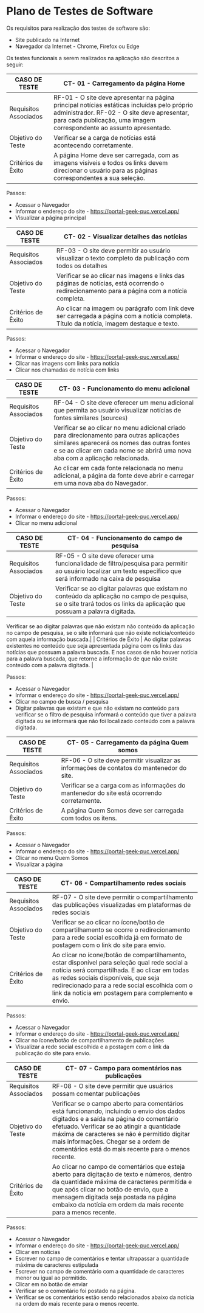 # Plano de Testes de Software

Os requisitos para realização dos testes de software são:

- Site publicado na Internet
- Navegador da Internet - Chrome, Firefox ou Edge

Os testes funcionais a serem realizados na aplicação são descritos a seguir:

| CASO DE TESTE         | CT- 01 - Carregamento da página Home                                                                                                                                                                                |
| --------------------- | ------------------------------------------------------------------------------------------------------------------------------------------------------------------------------------------------------------------- |
| Requisitos Associados | RF-01 - O site deve apresentar na página principal notícias estáticas incluídas pelo próprio administrador. RF-02 - O site deve apresentar, para cada publicação, uma imagem correspondente ao assunto apresentado. |
| Objetivo do Teste     | Verificar se a carga de notícias está acontecendo corretamente.                                                                                                                                                     |
| Critérios de Êxito    | A página Home deve ser carregada, com as imagens visíveis e todos os links devem direcionar o usuário para as páginas correspondentes a sua seleção.                                                                |

Passos:

- Acessar o Navegador
- Informar o endereço do site - https://portal-geek-puc.vercel.app/
- Visualizar a página principal

| CASO DE TESTE         | CT- 02 - Visualizar detalhes das notícias                                                                                                   |
| --------------------- | ------------------------------------------------------------------------------------------------------------------------------------------- |
| Requisitos Associados | RF-03 - O site deve permitir ao usuário visualizar o texto completo da publicação com todos os detalhes                                     |
| Objetivo do Teste     | Verificar se ao clicar nas imagens e links das páginas de notícias, está ocorrendo o redirecionamento para a página com a notícia completa. |
| Critérios de Êxito    | Ao clicar na imagem ou parágrafo com link deve ser carregada a página com a notícia completa. Título da notícia, imagem destaque e texto.   |

Passos:

- Acessar o Navegador
- Informar o endereço do site - https://portal-geek-puc.vercel.app/
- Clicar nas imagens com links para notícia
- Clicar nos chamadas de notícia com links

| CASO DE TESTE         | CT- 03 - Funcionamento do menu adicional                                                                                                                                                                                  |
| --------------------- | ------------------------------------------------------------------------------------------------------------------------------------------------------------------------------------------------------------------------- |
| Requisitos Associados | RF-04 - O site deve oferecer um menu adicional que permita ao usuário visualizar notícias de fontes similares (sources)                                                                                                   |
| Objetivo do Teste     | Verificar se ao clicar no menu adicional criado para direcionamento para outras aplicações similares aparecerá os nomes das outras fontes e se ao clicar em cada nome se abrirá uma nova aba com a aplicação relacionada. |
| Critérios de Êxito    | Ao clicar em cada fonte relacionada no menu adicional, a página da fonte deve abrir e carregar em uma nova aba do Navegador.                                                                                              |

Passos:

- Acessar o Navegador
- Informar o endereço do site - https://portal-geek-puc.vercel.app/
- Clicar no menu adicional

| CASO DE TESTE         | CT- 04 - Funcionamento do campo de pesquisa                                                                                                                             |
| --------------------- | ----------------------------------------------------------------------------------------------------------------------------------------------------------------------- |
| Requisitos Associados | RF-05 - O site deve oferecer uma funcionalidade de filtro/pesquisa para permitir ao usuário localizar um texto específico que será informado na caixa de pesquisa       |
| Objetivo do Teste     | Verificar se ao digitar palavras que existam no conteúdo da aplicação no campo de pesquisa, se o site trará todos os links da aplicação que possuam a palavra digitada. |

Verificar se ao digitar palavras que não existam não conteúdo da aplicação no campo de pesquisa, se o site informará que não existe notícia/conteúdo com aquela informação buscada.|
| Critérios de Êxito | Ao digitar palavras existentes no conteúdo que seja apresentada página com os links das notícias que possuam a palavra buscada. E nos casos de não houver notícia para a palavra buscada, que retorne a informação de que não existe conteúdo com a palavra digitada. |

Passos:

- Acessar o Navegador
- Informar o endereço do site - https://portal-geek-puc.vercel.app/
- Clicar no campo de busca / pesquisa
- Digitar palavras que existam e que não existam no conteúdo para verificar se o filtro de pesquisa informará o conteúdo que tiver a palavra digitada ou se informará que não foi localizado conteúdo com a palavra digitada.

| CASO DE TESTE         | CT- 05 - Carregamento da página Quem somos                                                 |
| --------------------- | ------------------------------------------------------------------------------------------ |
| Requisitos Associados | RF-06 - O site deve permitir visualizar as informações de contatos do mantenedor do site.  |
| Objetivo do Teste     | Verificar se a carga com as informações do mantenedor do site está ocorrendo corretamente. |
| Critérios de Êxito    | A página Quem Somos deve ser carregada com todos os itens.                                 |

Passos:

- Acessar o Navegador
- Informar o endereço do site - https://portal-geek-puc.vercel.app/
- Clicar no menu Quem Somos
- Visualizar a página

| CASO DE TESTE         | CT- 06 - Compartilhamento redes sociais                                                                                                                                                                                                                                                       |
| --------------------- | --------------------------------------------------------------------------------------------------------------------------------------------------------------------------------------------------------------------------------------------------------------------------------------------- |
| Requisitos Associados | RF-07 - O site deve permitir o compartilhamento das publicações visualizadas em plataformas de redes sociais                                                                                                                                                                                  |
| Objetivo do Teste     | Verificar se ao clicar no ícone/botão de compartilhamento se ocorre o redirecionamento para a rede social escolhida já em formato de postagem com o link do site para envio.                                                                                                                  |
| Critérios de Êxito    | Ao clicar no ícone/botão de compartilhamento, estar disponível para seleção qual rede social a notícia será compartilhada. E ao clicar em todas as redes sociais disponíveis, que seja redirecionado para a rede social escolhida com o link da notícia em postagem para complemento e envio. |

Passos:

- Acessar o Navegador
- Informar o endereço do site - https://portal-geek-puc.vercel.app/
- Clicar no ícone/botão de compartilhamento de publicações
- Visualizar a rede social escolhida e a postagem com o link da publicação do site para envio.

| CASO DE TESTE         | CT- 07 - Campo para comentários nas publicações                                                                                                                                                                                                                                                                                     |
| --------------------- | ----------------------------------------------------------------------------------------------------------------------------------------------------------------------------------------------------------------------------------------------------------------------------------------------------------------------------------- |
| Requisitos Associados | RF-08 - O site deve permitir que usuários possam comentar publicações                                                                                                                                                                                                                                                               |
| Objetivo do Teste     | Verificar se o campo aberto para comentários está funcionando, incluindo o envio dos dados digitados e a saída na página do comentário efetuado. Verificar se ao atingir a quantidade máxima de caracteres se não é permitido digitar mais informações. Chegar se a ordem de comentários está do mais recente para o menos recente. |
| Critérios de Êxito    | Ao clicar no campo de comentários que esteja aberto para digitação de texto e números, dentro da quantidade máxima de caracteres permitida e que após clicar no botão de envio, que a mensagem digitada seja postada na página embaixo da notícia em ordem da mais recente para a menos recente.                                    |

Passos:

- Acessar o Navegador
- Informar o endereço do site - https://portal-geek-puc.vercel.app/
- Clicar em notícias
- Escrever no campo de comentários e tentar ultrapassar a quantidade máxima de caracteres estipulada
- Escrever no campo de comentário com a quantidade de caracteres menor ou igual ao permitido.
- Clicar em no botão de enviar
- Verificar se o comentário foi postado na página.
- Verificar se os comentários estão sendo relacionados abaixo da notícia na ordem do mais recente para o menos recente.
